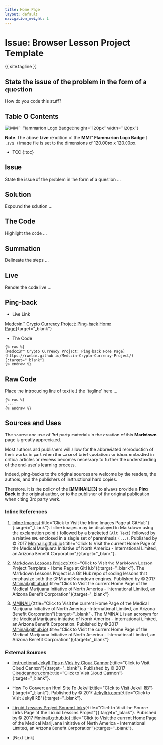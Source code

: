```yaml
---
title: Home Page
layout: default
navigation_weight: 1
---
```

# Issue: Browser Lesson Project Template

{{ site.tagline }}

## State the issue of the problem in the form of a question

How do you code this stuff?

## Table O Contents

![MMI™ Flammarion Logo Badge](../assets/img/MMI-Medmj-Org-Got-Tree-Flammarion-Person-Through-Celestial-Sphere-circle-725-x-725.svg){:height="120px" width="120px"}

**Note**. The above **Live** rendition of the **MMI™ Flammarion Logo Badge** `( .svg )` image file is set to the dimensions of 120.00px x 120.00px.

- TOC
{:toc}

## Issue

State the issue of the problem in the form of a question ...

## Solution

Expound the solution ...

## The Code

Highlight the code ...

## Summation

Delineate the steps ...

## Live

Render the code live ...

## Ping-back

- Live Link

[Medcoin™ Crypto Currency Project: Ping-back Home Page](https://rwebaz.github.io/Medcoin-Crypto-Currency-Project/){:target="_blank"}

- The Code

```liquid
{% raw %}
[Medcoin™ Crypto Currency Project: Ping-back Home Page](https://rwebaz.github.io/Medcoin-Crypto-Currency-Project/){:target="_blank"}
{% endraw %}
```

## Raw Code

Place the introducing line of text ie.) the 'tagline' here ...

```liquid
{% raw %}
`...`
{% endraw %}
```

## Sources and Uses

The source and use of 3rd party materials in the creation of this **Markdown** page is greatly appreciated.

Most authors and publishers will allow for the abbreviated reproduction of their works in part when the case of brief quotations or ideas embodied in critical articles or reviews becomes necessary to further the understanding of the end-user's learning process.

Indeed, ping-backs to the original sources are welcome by the readers, the authors, and the publishers of instructional hard copies.

Therefore, it is the policy of the **[MMINAIL][3]** to always provide a **Ping Back** to the original author, or to the publisher of the original publication when citing 3rd party work.

### Inline References

1. [Inline Images](https://rwebaz.github.io/Markdown-Lessons-Project/pages/Inline-Images.html){:title="Click to Visit the Inline Images Page at GitHub"}{:target="_blank"}. Inline images may be displayed in Markdown using the exclamation point `!` followed by a bracketed `[Alt Text]` followed by a relative `URL` enclosed in a single set of parenthesis `(...)`. Published by © 2017 [Mminail.github.io](https://mminail.github.io/){:title="Click to Visit the current Home Page of the Medical Marijuana Initiative of North America - International Limited, an Arizona Benefit Corporation"}{:target="_blank"}.

1. [Markdown Lessons Project](https://rwebaz.github.io/Markdown-Lessons-Project/){:title="Click to Visit the Markdown Lesson Project Template - Home Page at GitHub"){:target="_blank"}. The Markdown Lessons Project is a Git Hub repo of coding lessons that emphasize both the GFM and Kramdown engines. Published by © 2017 [Mminail.github.io](https://mminail.github.io/){:title="Click to Visit the current Home Page of the Medical Marijuana Initiative of North America - International Limited, an Arizona Benefit Corporation"}{:target="_blank"}.

1. [MMINAIL](https://mminail.github.io/){:title="Click to Visit the current Home Page of the Medical Marijuana Initiative of North America - International Limited, an Arizona Benefit Corporation"}{:target="_blank"}. The MMINAIL is an acronym for the Medical Marijuana Initiative of North America - International Limited, an Arizona Benefit Corporation. Published by © 2017 [Mminail.github.io](https://mminail.github.io/){:title="Click to Visit the current Home Page of the Medical Marijuana Initiative of North America - International Limited, an Arizona Benefit Corporation"}{:target="_blank"}.

### External Sources

- [Instructional Jekyll Tips n Vids by Cloud Cannon](https://learn.cloudcannon.com/){:title="Click to Visit Cloud Cannon"}{:target="_blank"}. Published by © 2017 [Cloudcannon.com](https://www.cloudcannon.com){:title="Click to Visit Cloud Cannon"}{:target="_blank"}.

- [How To Convert an Html Site To Jekyll](http://jekyllrb.com/tutorials/convert-site-to-jekyll/){:title="Click to Visit Jekyll RB"}{:target="_blank"}. Published by © 2017 [Jekyllrb.com](http://jekyllrb.com){:title="Click to Visit Jekyll RB"}{:target="_blank"}.

- [Liquid Lessons Project Source Links](https://rwebaz.github.io/Liquid-Lessons-Project/pages/Source-Links.html){:title="Click to Visit the Source Links Page of the Liquid Lessons Project"}{:target="_blank"}. Published by © 2017 [Mminail.github.io](https://mminail.github.io){:title="Click to Visit the current Home Page of the Medical Marijuana Initiative of North America - International Limited, an Arizona Benefit Corporation"}{:target="_blank"}.

- [Next Link]